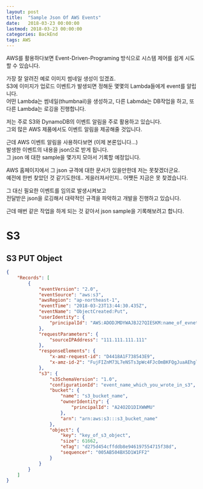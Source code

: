 ```yaml
---
layout: post
title:  "Sample Json Of AWS Events"
date:   2018-03-23 00:00:00
lastmod: 2018-03-23 00:00:00 
categories: BackEnd
tags: AWS 
---
```


AWS를 활용하다보면 Event-Driven-Programing 방식으로 시스템 제어를 쉽게 시도할 수 있습니다.  

가장 잘 알려진 예로 이미지 썸네일 생성이 있겠죠.  
S3에 이미지가 업로드 이벤트가 발생되면 정해둔 몇몇의 Lambda들에게 event를 알립니다.  
어떤 Lambda는 썸네일(thumbnail)을 생성하고, 다른 Labmda는 DB작업을 하고, 또 다른 Lambda는 로깅을 진행합니다.  

저는 주로 S3와 DynamoDB의 이벤트 알림을 주로 활용하고 있습니다.  
그외 많은 AWS 제품에서도 이벤트 알림을 제공해줄 것입니다.  


근데 AWS 이벤트 알림을 사용하다보면 (이제 본론입니다...)  
발생한 이벤트의 내용을 json으로 받게 됩니다.  
그 json 에 대한 sample을 몇가지 모아서 기록할 예정입니다.  


<!--more-->

AWS 홈페이지에서 그 json 규격에 대한 문서가 있을만한데 저는 못찾겠더군요.  
예전에 한번 찾았던 것 같기도한데.. 게을러져서인지.. 어쨋든 지금은 못 찾겠습니다.  

그 대신 필요한 이벤트를 임의로 발생시켜보고  
전달받은 json을 로깅해서 대략적인 규격을 파악하고 개발을 진행하고 있습니다.  

근데 매번 같은 작업을 하게 되는 것 같아서 json sample을 기록해보려고 합니다.  

# S3

## S3 PUT Object

~~~json
{
    "Records": [
        {
            "eventVersion": "2.0",
            "eventSource": "aws:s3",
            "awsRegion": "ap-northeast-1",
            "eventTime": "2018-03-23T13:44:30.435Z",
            "eventName": "ObjectCreated:Put",
            "userIdentity": {
                "principalId": "AWS:ADODJMDYWAJBJ27QIESKM:name_of_evnet_receiver_like_lambda"
            },
            "requestParameters": {
                "sourceIPAddress": "111.111.111.111"
            },
            "responseElements": {
                "x-amz-request-id": "D4418A1F738543E9",
                "x-amz-id-2": "FujFIZnM73L7eNSTs3pWc4FJcOmBKFQgJuaAEhglnxMgC41pFJgcCEcM2NGKQmwKlTO/5+OdMeE="
            },
            "s3": {
                "s3SchemaVersion": "1.0",
                "configurationId": "event_name_which_you_wrote_in_s3", 
                "bucket": {
                    "name": "s3_bucket_name",
                    "ownerIdentity": {
                        "principalId": "A24O2D1DIXWWMU"
                    },
                    "arn": "arn:aws:s3:::s3_bucket_name"
                },
                "object": {
                    "key": "key_of_s3_object",
                    "size": 61662,
                    "eTag": "d275d454cffddb8e946197554715f38d",
                    "sequencer": "005AB504BX5D1W1FF2"
                }
            }
        }
    ]
}
~~~
